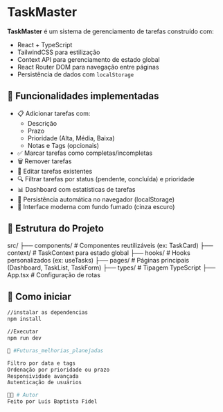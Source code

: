 # TaskMaster

**TaskMaster** é um sistema de gerenciamento de tarefas construído com:

- React + TypeScript
- TailwindCSS para estilização
- Context API para gerenciamento de estado global
- React Router DOM para navegação entre páginas
- Persistência de dados com `localStorage`

## 🔧 Funcionalidades implementadas

- 📋 Adicionar tarefas com:
  - Descrição
  - Prazo
  - Prioridade (Alta, Média, Baixa)
  - Notas e Tags (opcionais)
- ✅ Marcar tarefas como completas/incompletas
- 🗑️ Remover tarefas
- 📝 Editar tarefas existentes
- 🔍 Filtrar tarefas por status (pendente, concluída) e prioridade
- 📊 Dashboard com estatísticas de tarefas
- 💾 Persistência automática no navegador (localStorage)
- 🎨 Interface moderna com fundo fumado (cinza escuro)

## 📁 Estrutura do Projeto

src/
├── components/ # Componentes reutilizáveis (ex: TaskCard)
├── context/ # TaskContext para estado global
├── hooks/ # Hooks personalizados (ex: useTasks)
├── pages/ # Páginas principais (Dashboard, TaskList, TaskForm)
├── types/ # Tipagem TypeScript
├── App.tsx # Configuração de rotas


## 🚀 Como iniciar

```bash
//instalar as dependencias
npm install

//Executar
npm run dev

📌 #Futuras_melhorias_planejadas

Filtro por data e tags
Ordenação por prioridade ou prazo
Responsividade avançada
Autenticação de usuários

🧑‍💻 # Autor
Feito por Luís Baptista Fidel